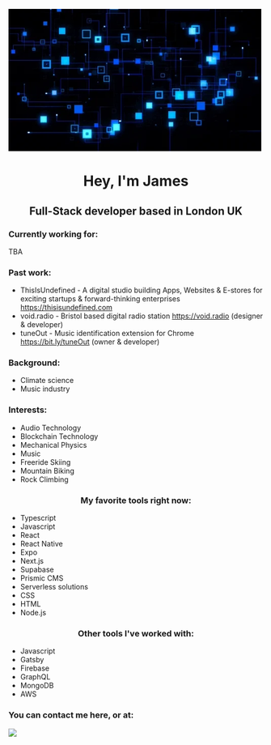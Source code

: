 <p align="center">
<img src="assets/r1.webp" alt="">
<img src=https://64.media.tumblr.com/cfb6b80fc9d4d63fc47a112ab87697df/32154f09d09f20ee-be/s500x750/32b9dbbdcf1045076b2ea507461a973ce8310119.gifv alt=''>
</p>

#                                             <center>**Hey, I'm James** </center>

## 														<center>**Full-Stack developer based in London UK**</center>

### Currently working for:

TBA

### Past work:

- ThisIsUndefined - A digital studio building Apps, Websites & E-stores for exciting startups & forward-thinking enterprises https://thisisundefined.com
- void.radio - Bristol based digital radio station https://void.radio (designer & developer) 
- tuneOut - Music identification extension for Chrome https://bit.ly/tuneOut (owner & developer)


### Background:

- Climate science
- Music industry

### Interests:
- Audio Technology
- Blockchain Technology
- Mechanical Physics
- Music
- Freeride Skiing
- Mountain Biking
- Rock Climbing

### <center>**My favorite tools right now:** </center>

- Typescript
- Javascript
- React
- React Native
- Expo
- Next.js
- Supabase
- Prismic CMS
- Serverless solutions
- CSS 
- HTML
- Node.js

### <center>**Other tools I've worked with:** </center>

- Javascript
- Gatsby
- Firebase
- GraphQL
- MongoDB
- AWS

### You can contact me here, or at:
<a href="https://www.linkedin.com/in/hough-lab/"> <img src="https://content.linkedin.com/content/dam/me/business/en-us/amp/brand-site/v2/bg/LI-Logo.svg.original.svg" ></a>
